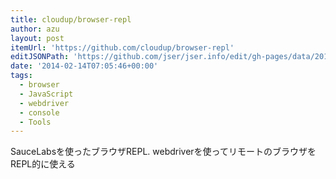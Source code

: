 ```yaml
---
title: cloudup/browser-repl
author: azu
layout: post
itemUrl: 'https://github.com/cloudup/browser-repl'
editJSONPath: 'https://github.com/jser/jser.info/edit/gh-pages/data/2014/02/index.json'
date: '2014-02-14T07:05:46+00:00'
tags:
  - browser
  - JavaScript
  - webdriver
  - console
  - Tools
---
```

SauceLabsを使ったブラウザREPL.
webdriverを使ってリモートのブラウザをREPL的に使える
